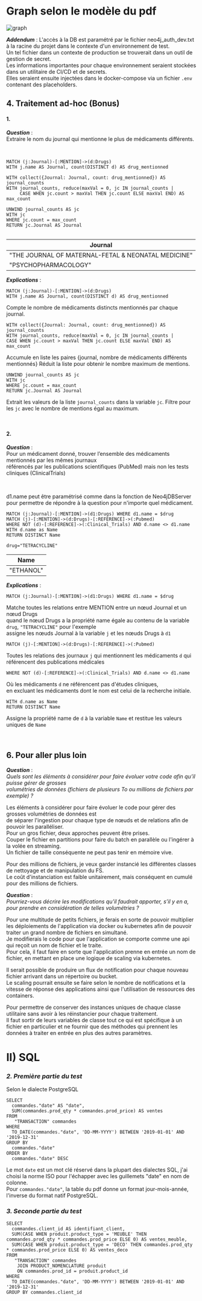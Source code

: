 # Graph selon le modèle du pdf

![graph](complete_graph.png)


**_Addendum_** : L'accès à la DB est paramétré par le fichier neo4j_auth_dev.txt à la racine du projet dans le 
contexte d'un environnement de test.  
Un tel fichier dans un contexte de production se trouverait dans un outil de gestion de secret.  
Les informations importantes pour chaque environnement seraient stockées dans un utilitaire de CI/CD et de secrets.  
Elles seraient ensuite injectées dans le docker-compose via un fichier ``.env`` contenant des placeholders.

## 4. Traitement ad-hoc (Bonus)

#### 1.

***Question*** :  
Extraire le nom du journal qui mentionne le plus de médicaments différents.

<br>

```
MATCH (j:Journal)-[:MENTION]->(d:Drugs)
WITH j.name AS Journal, count(DISTINCT d) AS drug_mentionned

WITH collect({Journal: Journal, count: drug_mentionned}) AS journal_counts
WITH journal_counts, reduce(maxVal = 0, jc IN journal_counts | 
     CASE WHEN jc.count > maxVal THEN jc.count ELSE maxVal END) AS max_count

UNWIND journal_counts AS jc
WITH jc
WHERE jc.count = max_count
RETURN jc.Journal AS Journal
  
```

| Journal                                             |
|-----------------------------------------------------|
| "THE JOURNAL OF MATERNAL-FETAL & NEONATAL MEDICINE" |
| "PSYCHOPHARMACOLOGY"                                |

**_Explications_** :

```
MATCH (j:Journal)-[:MENTION]->(d:Drugs)
WITH j.name AS Journal, count(DISTINCT d) AS drug_mentionned
```
Compte le nombre de médicaments distincts mentionnés par chaque journal.

```
WITH collect({Journal: Journal, count: drug_mentionned}) AS journal_counts
WITH journal_counts, reduce(maxVal = 0, jc IN journal_counts | 
CASE WHEN jc.count > maxVal THEN jc.count ELSE maxVal END) AS max_count
```
Accumule en liste les paires {journal, nombre de médicaments différents mentionnés}
Réduit la liste pour obtenir le nombre maximum de mentions.

```
UNWIND journal_counts AS jc
WITH jc
WHERE jc.count = max_count
RETURN jc.Journal AS Journal
```

Extrait les valeurs de la liste ``journal_counts`` dans la variable `jc`.
Filtre pour les ``jc`` avec le nombre de mentions égal au maximum.

<br>  

#### 2.

***Question*** :  
Pour un médicament donné, trouver l’ensemble des médicaments mentionnés par les mêmes journaux  
référencés par les publications scientifiques (PubMed) mais non les tests cliniques (ClinicalTrials)

<br>

d1.name peut être paramétrisé comme dans la fonction de Neo4jDBServer pour permettre de répondre à la question pour
n'importe quel médicament.

```
MATCH (j:Journal)-[:MENTION]->(d1:Drugs) WHERE d1.name = $drug  
MATCH (j)-[:MENTION]->(d:Drugs)-[:REFERENCE]->(:Pubmed) 
WHERE NOT (d)-[:REFERENCE]->(:Clinical_Trials) AND d.name <> d1.name  
WITH d.name as Name  
RETURN DISTINCT Name  

drug="TETRACYCLINE"
```

| Name      |
|-----------|
| "ETHANOL" |

**_Explications_** :

``MATCH (j:Journal)-[:MENTION]->(d1:Drugs) WHERE d1.name = $drug``

Matche toutes les relations entre MENTION entre un nœud Journal et un nœud Drugs  
quand le nœud Drugs a la propriété name égale au contenu de la variable `drug`, `"TETRACYCLINE"` pour l'exemple  
assigne les nœuds Journal à la variable `j` et les nœuds Drugs à `d1`

``MATCH (j)-[:MENTION]->(d:Drugs)-[:REFERENCE]->(:Pubmed)``

Toutes les relations des journaux `j` qui mentionnent les médicaments `d` qui référencent des publications médicales

``WHERE NOT (d)-[:REFERENCE]->(:Clinical_Trials) AND d.name <> d1.name``

Où les médicaments `d` ne référencent pas d'études cliniques,  
en excluant les médicaments dont le nom est celui de la recherche initiale.

``WITH d.name as Name``  
``RETURN DISTINCT Name``

Assigne la propriété name de `d` à la variable `Name` et restitue les valeurs uniques de `Name`

<br>

## 6. Pour aller plus loin

***Question*** :  
_Quels sont les éléments à considérer pour faire évoluer votre code afin qu’il puisse gérer de grosses  
volumétries de données (fichiers de plusieurs To ou millions de fichiers par exemple) ?_

Les éléments à considérer pour faire évoluer le code pour gérer des grosses volumétries de données est  
de séparer l'ingestion pour chaque type de nœuds et de relations afin de pouvoir les paralléliser.  
Pour un gros fichier, deux approches peuvent être prises.  
Couper le fichier en partitions pour faire du batch en parallèle ou l'ingérer à la volée en streaming.  
Un fichier de taille conséquente ne peut pas tenir en mémoire vive.  

Pour des millions de fichiers, je veux garder instancié les différentes classes de nettoyage et de manipulation 
du FS.  
Le coût d'instanciation est faible unitairement, mais conséquent en cumulé pour des millions de fichiers.


***Question*** :  
_Pourriez-vous décrire les modifications qu’il faudrait apporter, s’il y en a, pour prendre en considération de
telles volumétries ?_

Pour une multitude de petits fichiers, je ferais en sorte de pouvoir multiplier les déploiements de l'application 
via docker ou kubernetes afin de pouvoir traiter un grand nombre de fichiers en simultané.  
Je modifierais le code pour que l'application se comporte comme une api qui reçoit un nom de fichier et le traite.  
Pour cela, il faut faire en sorte que l'application prenne en entrée un nom de fichier, en mettant en place une 
logique de scaling via kubernetes.  

Il serait possible de produire un flux de notification pour chaque nouveau 
fichier arrivant dans un répertoire ou bucket.  
Le scaling pourrait ensuite se faire selon le nombre de notifications et la vitesse de réponse des applications 
ainsi que l'utilisation de ressources des containers.

Pour permettre de conserver des instances uniques de chaque classe utilitaire sans avoir à les réinstancier pour 
chaque traitement.  
Il faut sortir de leurs variables de classe tout ce qui est spécifique à un fichier en
particulier et ne fournir que des méthodes qui prennent les données à traiter en entrée en plus des autres paramètres.

# II) SQL

### _2. Première partie du test_

Selon le dialecte PostgreSQL

```
SELECT
  commandes."date" AS "date",
  SUM(commandes.prod_qty * commandes.prod_price) AS ventes
FROM
   "TRANSACTION" commandes
WHERE
  TO_DATE(commandes."date", 'DD-MM-YYYY') BETWEEN '2019-01-01' AND '2019-12-31'
GROUP BY
  commandes."date"
ORDER BY
  commandes."date" DESC
```

Le mot ``date`` est un mot clé réservé dans la plupart des dialectes SQL, j'ai choisi la norme ISO pour l'échapper 
avec les guillemets "date" en nom de colonne.  
Pour ``commandes."date"``, la table du pdf donne un format jour-mois-année, l'inverse du format natif PostgreSQL.

### _3. Seconde partie du test_

````
SELECT
  commandes.client_id AS identifiant_client,
  SUM(CASE WHEN produit.product_type = 'MEUBLE' THEN commandes.prod_qty * commandes.prod_price ELSE 0) AS ventes_meuble,
  SUM(CASE WHEN produit.product_type = 'DECO' THEN commandes.prod_qty * commandes.prod_price ELSE 0) AS ventes_deco
FROM
   "TRANSACTION" commandes
    JOIN PRODUCT_NOMENCLATURE produit
    ON commandes.prod_id = produit.product_id
WHERE
  TO_DATE(commandes."date", 'DD-MM-YYYY') BETWEEN '2019-01-01' AND '2019-12-31'
GROUP BY commandes.client_id
````
